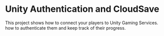 # Unity Authentication and CloudSave
This project shows how to connect your players to Unity Gaming Services. how to authenticate them and keep track of their progress.
